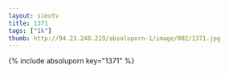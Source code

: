 ```yaml
--- 
layout: sieutv
title: 1371
tags: ["1k"]
thumb: http://94.23.248.219/absoluporn-1/image/002/1371.jpg
---
```

{% include absoluporn key="1371" %} 
